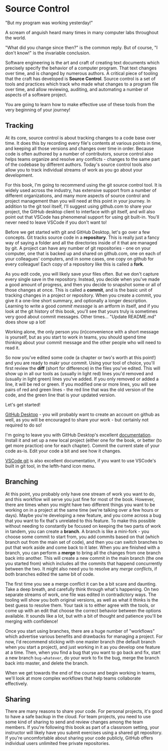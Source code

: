 # Source Control

"But my program was working yesterday!"

A scream of anguish heard many times in many computer labs throughout the world.

"What did you change since then?" is the common reply. But of course, "I don't
know!" is the invariable conclusion.

Software engineering is the art and craft of creating text documents which
precisely specify the behavior of a computer program. That text changes over
time, and is changed by numerous authors. A critical piece of tooling that the
craft has developed is **Source Control**. Source control is a set of tools and
practices which track who made what changes to a program file over time, and
allow reviewing, auditing, and automating a number of aspects of a software
project.

You are going to learn how to make effective use of these tools from the very
beginning of your journey!

## Tracking

At its core, source control is about tracking changes to a code base over time.
It does this by recording every file's contents at various points in time, and
keeping all those versions and changes over time in order. Because code is often
authored by a number of contributors, source control also helps teams organize
and resolve any conflicts - changes to the same part of the codebase by
different authors. Today's source control tools also allow you to track
individual streams of work as you go about your development.

For this book, I'm going to recommend using the git source control tool. It is
widely used across the industry, has extensive support from a number of
different organizations, and many more aspects of source control and project
management than you will need at this point in your journey. In addition to the
git tool itself, I'll suggest using github.com to share your project, the GitHub
desktop client to interface with git itself, and will also point out that VSCode
has phenomenal support for using git built-in. You'll never need to leave VSCode
if you don't want to!

Before we get started with git and GitHub Desktop, let's go over a few concepts.
Git tracks source code in a **repository**. This is really just a fancy way of
saying a folder and all the directories inside of it that are managed by git. A
project can have any number of git repositories - one on your computer, one that
is backed up and shared on github.com, one on each of your colleagues'
computers, and in some cases, one copy on github for every colleague! Each copy
of a repository like this is called a **fork**.

As you edit code, you will likely save your files often. But we don't capture
every single save in the repository. Instead, you decide when you've made a good
amount of progress, and then you decide to snapshot some or all of those changes
at once. This is called a **commit**, and is the basic unit of tracking changes
in a project or repository. When you create a commit, you give it a one-line
short summary, and optionally a longer description. Learning to write a good
_commit message_ is an artform in itself, and if you look at the git history of
this book, you'll see that yours truly is sometimes very good about commit
messages. Other times... "Update README.md" does show up a lot!

Working alone, the only person you (in)convenience with a short message is
yourself, but as you start to work in teams, you should spend time thinking
about your commit message and the other people who will need to read it. 

So now you've edited some code (a chapter or two's worth at this point!) and you
are ready to makr your commit. Using your tool of choice, you'll first review
the **diff** (short for difference) in the files you've edited. This will show
up in all our tools as (usually in light red) lines you'd removed and (usually
in light green) lines you've added. If you only removed or added a line, it will
be red or green. If you modified one or more lines, you will see pairs of red
and green lines - the red line that was the old version of the code, and the
green line that is your updated version. 

Let's get started!

[GitHub Desktop](https://desktop.github.com) - you will probably want to create
an account on github as well, as you will be encouraged to share your work - but
certainly not required to do so!

I'm going to leave you with GitHub Desktop's excellent
[documentation](https://help.github.com/en/desktop). Install it and set up a new
local project (either one for the book, or better (to get more practice) one for
each chapter). Commit the current state of your code as-is. Edit your code a bit
and see how it changes.

[VSCode git](https://code.visualstudio.com/docs/editor/versioncontrol#_git-support)
is also excellent documentation, if you want to use VSCode's built in git tool,
in the lefth-hand icon menu.

## Branching

At this point, you probably only have one stream of work you want to do, and
this workflow will serve you just fine for most of the book. However, there are
times when you might have two different things you want to be working on in a
project at the same time (we're talking over a few hours or days). Maybe you're
developing a new feature, and you come across a bug that you want to fix that's
unrelated to this feature. To make this possible without needing to constantly
be focused on keeping the two parts of work in tandem, you can create a
**branch**. A branch is like a mini-fork - you choose some commit to start from,
you add commits based on that (which branch out from the main set of code), and
then you can switch branches to put that work aside and come back to it later.
When you are finished with a branch, you can perform a **merge** to bring all
the changes from one branch back into another. This will create a new commit in
the main branch (the one you started from) which includes all the commits that
happend concurrently between the two. It might also need you to resolve any
_merge conflicts_, if both branches edited the same bit of code.

The first time you see a merge conflict it can be a bit scare and daunting. Take
a deep breath, and carefully think through what's happening. On two separate
streams of work, one file was edited in contradictory ways. The tooling will
show you both original versions, as well as what it thinks is the best guess to
resolve them. Your task is to either agree with the tools, or come up with an
edit that choose the correct behavior between the options available. It sounds
like a lot, but with a bit of thought and patience you'll be merging with
confidence!

Once you start using branches, there are a huge number of "workflows" which
advertise various benefits and drawbacks for managing a project. For now, I'd
recommend sticking with one master branch (the default branch when you start a
project), and just working in it as you develop one feature at a time. Then,
when you find a bug that you want to go back and fix, start a new branch
`bug-whatever`, do your work to fix the bug, merge the branch back into master,
and delete the branch.

When we get towards the end of the course and begin working in teams, we'll look
at more complex workflows that help teams collaborate effectively.
 
## Sharing

There are many reasons to share your code. For personal projects, it's good to
have a safe backup in the cloud. For team projects, you need to use some kind of
sharing to send and review changes among the team members. If you're following
this book as part of a classroom setting, your instructor will likely have you
submit exercises using a shared git repository. If you're uncomfortable about
sharing your code publicly, GitHub offers individual users unlimited free
private repositories.